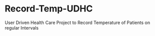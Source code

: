 # Record-Temp-UDHC
User Driven Health Care Project to Record Temperature of Patients on regular Intervals
